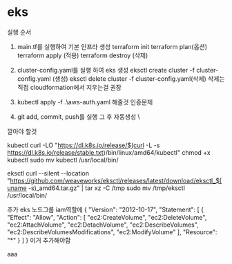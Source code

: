# eks

실행 순서

1. main.tf를 실행하여 기본 인프라 생성
    terraform init
    terraform plan(옵션)
    terraform apply (적용)
    terraform destroy (삭제)

2. cluster-config.yaml를 실행 하여 eks 생성
    eksctl create cluster -f cluster-config.yaml (생성)
    eksctl delete cluster -f cluster-config.yaml(삭제)
    삭제는 직접 cloudformation에서 지우는걸 권장


3. kubectl apply -f .\aws-auth.yaml 해줄것
    인증문제

4. git add, commit, push를 실행 그 후 자동생성 \


깔아야 할것

kubectl
curl -LO "https://dl.k8s.io/release/$(curl -L -s https://dl.k8s.io/release/stable.txt)/bin/linux/amd64/kubectl"
chmod +x kubectl
sudo mv kubectl /usr/local/bin/

eksctl
curl --silent --location "https://github.com/weaveworks/eksctl/releases/latest/download/eksctl_$(uname -s)_amd64.tar.gz" | tar xz -C /tmp
sudo mv /tmp/eksctl /usr/local/bin/

추가 eks 노드그룹 iam역할에 
{
    "Version": "2012-10-17",
    "Statement": [
        {
            "Effect": "Allow",
            "Action": [
                "ec2:CreateVolume",
                "ec2:DeleteVolume",
                "ec2:AttachVolume",
                "ec2:DetachVolume",
                "ec2:DescribeVolumes",
                "ec2:DescribeVolumesModifications",
                "ec2:ModifyVolume"
            ],
            "Resource": "*"
        }
    ]
}
이거 추가해야함

aaa